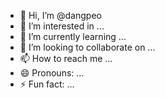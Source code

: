 - 👋 Hi, I’m @dangpeo
- 👀 I’m interested in ...
- 🌱 I’m currently learning ...
- 💞️ I’m looking to collaborate on ...
- 📫 How to reach me ...
- 😄 Pronouns: ...
- ⚡ Fun fact: ...

<!---
dangpeo/dangpeo is a ✨ special ✨ repository because its `README.md` (this file) appears on your GitHub profile.
You can click the Preview link to take a look at your changes.
--->
